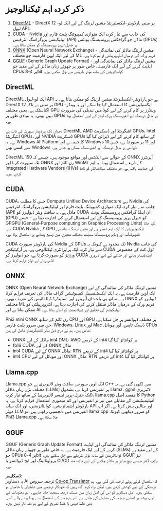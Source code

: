 <!--
CO_OP_TRANSLATOR_METADATA:
{
  "original_hash": "583e1ebd3884b47b43c883072eb8fa03",
  "translation_date": "2025-04-03T06:39:35+00:00",
  "source_file": "md\\01.Introduction\\01\\01.Understandingtech.md",
  "language_code": "ur"
}
-->
# ذکر کردہ اہم ٹیکنالوجیز

1. [DirectML](https://learn.microsoft.com/windows/ai/directml/dml?WT.mc_id=aiml-138114-kinfeylo) - DirectX 12 پر مبنی ہارڈویئر-ایکسلیریٹڈ مشین لرننگ کے لیے ایک لو-لیول API۔
2. [CUDA](https://blogs.nvidia.com/blog/what-is-cuda-2/) - Nvidia کی جانب سے تیار کردہ ایک متوازی کمپیوٹنگ پلیٹ فارم اور ایپلیکیشن پروگرامنگ انٹرفیس (API) ماڈل جو گرافکس پروسیسنگ یونٹس (GPUs) پر جنرل-پرپز پروسیسنگ کو ممکن بناتا ہے۔
3. [ONNX](https://onnx.ai/) (Open Neural Network Exchange) - مشین لرننگ ماڈلز کی نمائندگی کے لیے ایک اوپن فارمیٹ جو مختلف ML فریم ورک کے درمیان انٹروپریبلٹی فراہم کرتا ہے۔
4. [GGUF](https://github.com/ggerganov/ggml/blob/master/docs/gguf.md) (Generic Graph Update Format) - مشین لرننگ ماڈلز کی نمائندگی اور اپڈیٹ کرنے کے لیے ایک فارمیٹ، خاص طور پر چھوٹے زبان ماڈلز کے لیے مفید جو CPUs پر 4-8bit کوانٹائزیشن کے ساتھ مؤثر طریقے سے چل سکتے ہیں۔

## DirectML

DirectML ایک لو-لیول API ہے جو ہارڈویئر-ایکسلیریٹڈ مشین لرننگ کو ممکن بناتا ہے۔ یہ DirectX 12 پر مبنی ہے تاکہ GPU ایکسیلیریشن کا استعمال کیا جا سکے اور یہ وینڈر-اگناسٹک ہے، یعنی مختلف GPU وینڈرز پر کام کرنے کے لیے کوڈ میں تبدیلی کی ضرورت نہیں ہوتی۔ یہ بنیادی طور پر GPUs پر ماڈل ٹریننگ اور انفیرنسنگ ورک لوڈز کے لیے استعمال ہوتا ہے۔

جہاں تک ہارڈویئر سپورٹ کی بات ہے، DirectML AMD انٹیگریٹڈ اور ڈسکریٹ GPUs، Intel انٹیگریٹڈ GPUs، اور NVIDIA ڈسکریٹ GPUs کے ساتھ کام کرنے کے لیے ڈیزائن کیا گیا ہے۔ یہ Windows AI Platform کا حصہ ہے اور Windows 10 اور 11 پر سپورٹڈ ہے، جس سے کسی بھی Windows ڈیوائس پر ماڈل ٹریننگ اور انفیرنسنگ ممکن ہو جاتی ہے۔

DirectML کے حوالے سے اپڈیٹس اور مواقع موجود ہیں، جیسے کہ 150 ONNX آپریٹرز تک سپورٹ کرنا اور ONNX رن ٹائم اور WinML کے ذریعے استعمال ہونا۔ یہ اہم Integrated Hardware Vendors (IHVs) کی حمایت یافتہ ہے، جو مختلف میٹاکمانڈز کو نافذ کرتے ہیں۔

## CUDA

CUDA، جس کا مطلب Compute Unified Device Architecture ہے، Nvidia کی جانب سے تیار کردہ ایک متوازی کمپیوٹنگ پلیٹ فارم اور ایپلیکیشن پروگرامنگ انٹرفیس (API) ماڈل ہے۔ یہ سافٹ ویئر ڈیولپرز کو CUDA-ان ایبلڈ گرافکس پروسیسنگ یونٹ (GPU) کو جنرل پرپز پروسیسنگ کے لیے استعمال کرنے کی اجازت دیتا ہے – جسے GPGPU (General-Purpose computing on Graphics Processing Units) کہا جاتا ہے۔ CUDA Nvidia کے GPU ایکسیلیریشن کا ایک اہم عنصر ہے اور مشین لرننگ، سائنسی کمپیوٹنگ، اور ویڈیو پروسیسنگ سمیت مختلف شعبوں میں وسیع پیمانے پر استعمال ہوتا ہے۔

CUDA کی ہارڈویئر سپورٹ Nvidia کے GPUs تک محدود ہے کیونکہ یہ Nvidia کی جانب سے تیار کردہ ایک پراپرائٹری ٹیکنالوجی ہے۔ ہر آرکیٹیکچر CUDA ٹول کٹ کے مخصوص ورژنز کو سپورٹ کرتا ہے، جو ڈیولپرز کو CUDA ایپلیکیشنز بنانے اور چلانے کے لیے ضروری لائبریریاں اور ٹولز فراہم کرتا ہے۔

## ONNX

ONNX (Open Neural Network Exchange) مشین لرننگ ماڈلز کی نمائندگی کے لیے ایک اوپن فارمیٹ ہے۔ یہ ایک ایکسٹینسیبل کمپیوٹیشن گراف ماڈل کی تعریف فراہم کرتا ہے، ساتھ ہی بلٹ-ان آپریٹرز اور اسٹینڈرڈ ڈیٹا ٹائپس کی تعریف بھی۔ ONNX ڈیولپرز کو مختلف ML فریم ورک کے درمیان ماڈلز منتقل کرنے کی اجازت دیتا ہے، انٹروپریبلٹی کو ممکن بناتا ہے اور AI ایپلیکیشنز کی تخلیق اور ڈیپلائمنٹ کو آسان بناتا ہے۔

Phi3 mini ONNX رن ٹائم کے ساتھ CPU اور GPU پر مختلف ڈیوائسز پر چل سکتا ہے، جن میں سرور پلیٹ فارمز، Windows، Linux اور Mac ڈیسک ٹاپس، اور موبائل CPUs شامل ہیں۔
ہم نے درج ذیل بہتر کنفیگریشنز شامل کی ہیں:

- ONNX ماڈلز کے لیے int4 DML: AWQ کے ذریعے int4 پر کوانٹائز کیا گیا
- fp16 CUDA کے لیے ONNX ماڈل
- int4 CUDA کے لیے ONNX ماڈل: RTN کے ذریعے int4 پر کوانٹائز کیا گیا
- int4 CPU اور موبائل کے لیے ONNX ماڈل: RTN کے ذریعے int4 پر کوانٹائز کیا گیا

## Llama.cpp

Llama.cpp ایک اوپن سورس سافٹ ویئر لائبریری ہے جو C++ میں لکھی گئی ہے۔ یہ مختلف بڑے زبان ماڈلز (LLMs) پر انفیرنس کرتا ہے، بشمول Llama۔ ggml لائبریری (ایک جنرل-پرپز ٹینسر لائبریری) کے ساتھ تیار کردہ، llama.cpp کا مقصد اصل Python امپلیمینٹیشن کے مقابلے میں تیز تر انفیرنس اور کم میموری استعمال فراہم کرنا ہے۔ یہ ہارڈویئر آپٹیمائزیشن، کوانٹائزیشن، اور ایک سادہ API اور مثالیں پیش کرتا ہے۔ اگر آپ مؤثر LLM انفیرنس میں دلچسپی رکھتے ہیں، تو llama.cpp کو ضرور دیکھیں کیونکہ Phi3 Llama.cpp چلا سکتا ہے۔

## GGUF

GGUF (Generic Graph Update Format) مشین لرننگ ماڈلز کی نمائندگی اور اپڈیٹ کرنے کے لیے ایک فارمیٹ ہے۔ یہ خاص طور پر چھوٹے زبان ماڈلز (SLMs) کے لیے مفید ہے جو CPUs پر 4-8bit کوانٹائزیشن کے ساتھ مؤثر طریقے سے چل سکتے ہیں۔ GGUF تیز پروٹوٹائپنگ اور ایج ڈیوائسز یا CI/CD پائپ لائنز جیسے بیچ جابز پر ماڈلز چلانے کے لیے فائدہ مند ہے۔

**ڈسکلیمر**:  
یہ دستاویز AI ترجمہ سروس [Co-op Translator](https://github.com/Azure/co-op-translator) کا استعمال کرتے ہوئے ترجمہ کی گئی ہے۔ ہم درستگی کے لیے کوشش کرتے ہیں، لیکن براہ کرم آگاہ رہیں کہ خودکار ترجمے میں غلطیاں یا خامیاں ہو سکتی ہیں۔ اصل دستاویز کو اس کی اصل زبان میں مستند ذریعہ سمجھا جانا چاہیے۔ اہم معلومات کے لیے، پیشہ ور انسانی ترجمہ کی سفارش کی جاتی ہے۔ اس ترجمے کے استعمال سے پیدا ہونے والے کسی بھی غلط فہمی یا غلط تشریح کے لیے ہم ذمہ دار نہیں ہیں۔